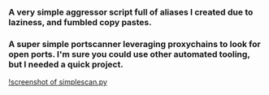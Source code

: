 ### A very simple aggressor script full of aliases I created due to laziness, and fumbled copy pastes.
### A super simple portscanner leveraging proxychains to look for open ports.  I'm sure you could use other automated tooling, but I needed a quick project.
[!screenshot of simplescan.py](notes-sample.png)
